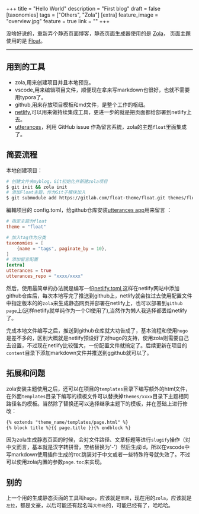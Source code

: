 +++
title = "Hello World"
description = "First blog"
draft = false
[taxonomies]
tags = ["Others", "Zola"]
[extra]
feature_image = "overview.jpg"
feature = true
link = ""
+++


没啥好说的，重新弄个静态页面博客，静态页面生成器使用的是 [Zola](https://www.getzola.org/)， 页面主題使用的是 [Float](https://gitlab.com/float-theme/float)。
******

## 用到的工具

- zola,用来创建项目并且本地预览。
- vscode,用来编辑项目文件，顺便现在拿来写markdown也很好，也就不需要用typora了。
- github,用来存放项目模板和md文件，是整个工作的枢纽。
- [netlify](https://www.netlify.com),可以用来做持续集成工具，更进一步的就是把页面都给部署到netlify上去。
- [utterances](https://utteranc.es/)，利用 GitHub issue 作為留言系統，zola的主题`float`里面集成了。

## 简要流程

本地创建项目：

```sh
# 创建文件夹myblog，Git初始化并新建zola项目
$ git init && zola init
# 添加Float主题，作为Git子模块加入
$ git submodule add https://gitlab.com/float-theme/float.git themes/float
```

編輯项目的 config.toml，给github仓库安装[utterances app](https://github.com/apps/utterances)用来留言 ：

```TOML
# 指定主题为float
theme = "float"

# 加入tag作为分类
taxonomies = [
    {name = "tags", paginate_by = 10},
]
# 添加留言配置
[extra]
utterances = true
utterances_repo = "xxxx/xxxx"
```

然后，使用最简单的办法就是编写一份[netlify.toml](https://www.getzola.org/documentation/deployment/netlify/),这样在netlify网站中添加github仓库后，每次本地写完了推送到github上，netlify就会拉过去使用配置文件中指定版本的的`zola`来生成静态网页并部署在netlify上，也可以部署到`github page`上(这样netlify就单纯作为一个CI使用了),当然作为懒人我选择都丢给netlify了。

完成本地文件编写之后，推送到github仓库就大功告成了，基本流程和使用`hugo`是差不多的，区别大概就是netlify预设好了对hugo的支持，使用zola则需要自己去设置，不过现在netlify比较强大，一份配置文件就搞定了。后续更新在项目的`content`目录下添加markdown文件并推送到ggithub就可以了。

## 拓展和问题

zola安装主题使用之后，还可以在项目的`templates`目录下编写额外的html文件，在外面`templates`目录下编写的模板文件可以替换掉`themes/xxxx`目录下主题相同路径名的模板。当然除了替换还可以选择继承主题下的模板，并在基础上进行修改：

```HTML
{% extends "theme_name/templates/page.html" %}
{% block title %}{{ page.title }}{% endblock %}
```

因为zola生成静态页面的时候，会对文件路径、文章标题等进行`slugify`操作（对中文而言，基本就是汉字转拼音，空格替换为'-'）然后生成id，所以在vscode中写markdown使用插件生成的`TOC`跳装对于中文或者一些特殊符号就失效了。不过可以使用zola内置的参数`page.toc`来实现。

## 别的

上一个用的生成静态页面的工具叫`hugo`，应该就是`雨果`，现在用的`zola`，应该就是`左拉`，都是文豪，以后可能还有起名叫`大仲马`的，可能已经有了，哈哈哈。
